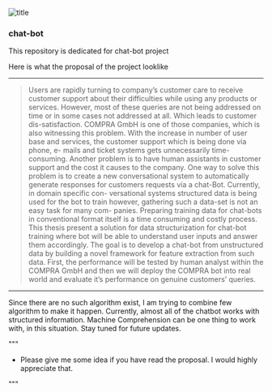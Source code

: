 ![title](https://ci.appveyor.com/api/projects/status/%7B%7Bstatus_id%7D%7D)

### chat-bot
This repository is dedicated for chat-bot project 

Here is what the proposal of the project looklike
***
>Users are rapidly turning to company’s customer care to receive
customer support about their difficulties while using any products or
services. However, most of these queries are not being addressed on
time or in some cases not addressed at all. Which leads to customer
dis-satisfaction. COMPRA GmbH is one of those companies, which is
also witnessing this problem. With the increase in number of user base
and services, the customer support which is being done via phone, e-
mails and ticket systems gets unnecessarily time-consuming. Another
problem is to have human assistants in customer support and the cost
it causes to the company. One way to solve this problem is to create
a new conversational system to automatically generate responses for
customers requests via a chat-Bot. Currently, in domain specific con-
versational systems structured data is being used for the bot to train
however, gathering such a data-set is not an easy task for many com-
panies. Preparing training data for chat-bots in conventional format
itself is a time consuming and costly process. This thesis present a
solution for data structurization for chat-bot training where bot will
be able to understand user inputs and answer them accordingly. The
goal is to develop a chat-bot from unstructured data by building a
novel framework for feature extraction from such data. First, the
performance will be tested by human analyst within the COMPRA
GmbH and then we will deploy the COMPRA bot into real world and
evaluate it’s performance on genuine customers’ queries.
***
Since there are no such algorithm exist, I am trying to combine few algorithm to make it happen. Currently, almost all of the chatbot works with structured information. Machine Comprehension can be one thing to work with, in this situation. Stay tuned for future updates. 

"""
- Please give me some idea if you have read the proposal. I would highly appreciate that.

"""
